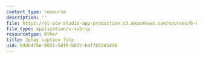 ```yaml
---
content_type: resource
description: ''
file: https://ol-ocw-studio-app-production.s3.amazonaws.com/courses/6-042j-mathematics-for-computer-science-fall-2010/94dd474e985150f9b8fcb4f7b5545dd8_Kqf0uO0oV6s.vtt
file_type: application/x-subrip
resourcetype: Other
title: 3play caption file
uid: 94dd474e-9851-50f9-b8fc-b4f7b5545dd8
---
```

